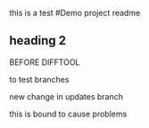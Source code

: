 this is a test
#Demo project readme
## heading 2

BEFORE DIFFTOOL

to test branches

new change in updates branch

this is bound to cause problems